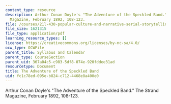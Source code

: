 ```yaml
---
content_type: resource
description: Arthur Conan Doyle's "The Adventure of the Speckled Band."  The Strand
  Magazine, February 1892, 108-123.
file: /courses/21l-430-popular-culture-and-narrative-serial-storytelling-spring-2013/fc1c78ed095eb824c7124468e8a400e0_MIT21L_430S13_Adventure.pdf
file_size: 1621315
file_type: application/pdf
learning_resource_types: []
license: https://creativecommons.org/licenses/by-nc-sa/4.0/
ocw_type: OCWFile
parent_title: Syllabus and Calendar
parent_type: CourseSection
parent_uid: 367a04c5-c983-5df8-074e-920fddee31ad
resourcetype: Document
title: The Adventure of the Speckled Band
uid: fc1c78ed-095e-b824-c712-4468e8a400e0
---
```

Arthur Conan Doyle's "The Adventure of the Speckled Band."  The Strand Magazine, February 1892, 108-123.